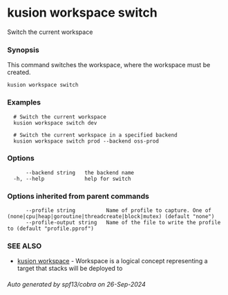# kusion workspace switch

Switch the current workspace

### Synopsis

This command switches the workspace, where the workspace must be created.

```
kusion workspace switch
```

### Examples

```
  # Switch the current workspace
  kusion workspace switch dev
  
  # Switch the current workspace in a specified backend
  kusion workspace switch prod --backend oss-prod
```

### Options

```
      --backend string   the backend name
  -h, --help             help for switch
```

### Options inherited from parent commands

```
      --profile string          Name of profile to capture. One of (none|cpu|heap|goroutine|threadcreate|block|mutex) (default "none")
      --profile-output string   Name of the file to write the profile to (default "profile.pprof")
```

### SEE ALSO

* [kusion workspace](kusion-workspace.md)	 - Workspace is a logical concept representing a target that stacks will be deployed to

###### Auto generated by spf13/cobra on 26-Sep-2024

